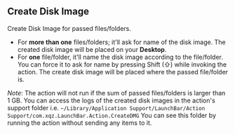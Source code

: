 ## Create Disk Image
Create Disk Image for passed files/folders. 
* For **more than one** files/folders; it'll ask for name of the disk image. 
The created disk image will be placed on your __Desktop__.
* For **one** file/folder, it'll name the disk image according to the file/folder. 
You can force it to ask for name by pressing Shift (⇧) while invoking the action.
The create disk image will be placed where the passed file/folder is.

_Note_: The action will not run if the sum of passed files/folders is larger than 1 GB.
You can access the logs of the created disk images in the action's support
folder i.e. `~/Library/Application Support/LaunchBar/Action Support/com.xqz.LaunchBar.Action.CreateDMG`
You can see this folder by running the action without sending any items to it.

